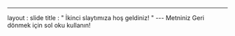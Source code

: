 ---
 layout : slide 
title : " İkinci slaytımıza hoş geldiniz! " 
--- Metniniz Geri dönmek için sol oku kullanın!
